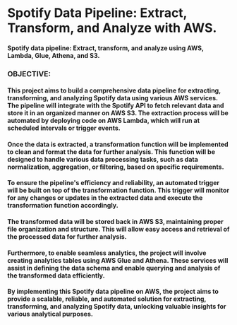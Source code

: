 # Spotify Data Pipeline: Extract, Transform, and Analyze with AWS.

#### Spotify data pipeline: Extract, transform, and analyze using AWS, Lambda, Glue, Athena, and S3.

### OBJECTIVE:
#### This project aims to build a comprehensive data pipeline for extracting, transforming, and analyzing Spotify data using various AWS services. The pipeline will integrate with the Spotify API to fetch relevant data and store it in an organized manner on AWS S3. The extraction process will be automated by deploying code on AWS Lambda, which will run at scheduled intervals or trigger events.
#### Once the data is extracted, a transformation function will be implemented to clean and format the data for further analysis. This function will be designed to handle various data processing tasks, such as data normalization, aggregation, or filtering, based on specific requirements.
#### To ensure the pipeline's efficiency and reliability, an automated trigger will be built on top of the transformation function. This trigger will monitor for any changes or updates in the extracted data and execute the transformation function accordingly.
#### The transformed data will be stored back in AWS S3, maintaining proper file organization and structure. This will allow easy access and retrieval of the processed data for further analysis.
#### Furthermore, to enable seamless analytics, the project will involve creating analytics tables using AWS Glue and Athena. These services will assist in defining the data schema and enable querying and analysis of the transformed data efficiently.
#### By implementing this Spotify data pipeline on AWS, the project aims to provide a scalable, reliable, and automated solution for extracting, transforming, and analyzing Spotify data, unlocking valuable insights for various analytical purposes.

